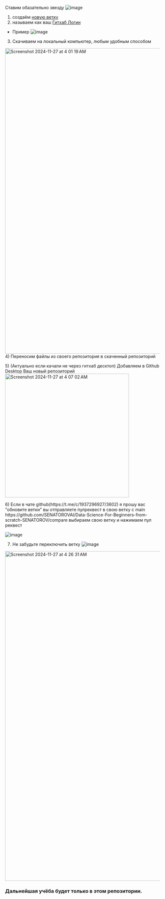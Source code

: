 Ставим обазательно звезду
![image](https://github.com/user-attachments/assets/918505f9-9966-42ac-b053-ff9d06d515d8)


1) создаём [новую ветку](https://github.com/SENATOROVAI/GithubLogin-Data-Science-For-Beginners-from-scratch-SENATOROV/branches)
2) называем как ваш [Гитхаб Логин](https://github.com/settings/admin)
- Пример ![image](https://github.com/user-attachments/assets/09181e62-84f8-4992-86a4-13394c7a014a)
3) Скачиваем на локальный компьютер, любым удобным способом
  <img width="995" alt="Screenshot 2024-11-27 at 4 01 19 AM" src="https://github.com/user-attachments/assets/51b74e3d-369b-46fa-be37-6f99c44bf587">
4) Переносим файлы из своего репозитория в скаченный репозиторий
<p></p>
5) (Актуально если качали не через гитхаб десктоп) Добавляем в Github Desktop Ваш новый репозиторий 
 <img width="403" alt="Screenshot 2024-11-27 at 4 07 02 AM" src="https://github.com/user-attachments/assets/e53e0384-84ac-4219-897c-9788e640a2a1">
<p></p>
6) Если в чате github(https://t.me/c/1937296927/3602) я прошу вас "обновите ветки"
вы отправляете пулреквест в свою ветку с main 
https://github.com/SENATOROVAI/Data-Science-For-Beginners-from-scratch-SENATOROV/compare
выбираем свою ветку и нажимаем пул реквест

![image](https://github.com/user-attachments/assets/e027f42e-a66f-42db-a52a-3a6319903ee8)

7) Не забудьте переключить ветку
![image](https://github.com/user-attachments/assets/82f6acc8-3e4f-4abd-bc9b-0514a47056f4)
<img width="1074" alt="Screenshot 2024-11-27 at 4 26 31 AM" src="https://github.com/user-attachments/assets/0298410e-f652-4518-a8e1-580d555ea27b">



### Дальнейшая учёба будет только в этом репозитории.  

  
